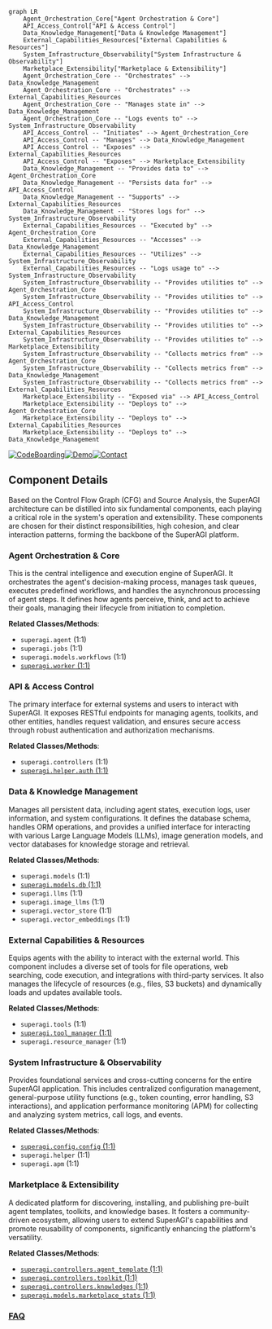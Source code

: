 ```mermaid
graph LR
    Agent_Orchestration_Core["Agent Orchestration & Core"]
    API_Access_Control["API & Access Control"]
    Data_Knowledge_Management["Data & Knowledge Management"]
    External_Capabilities_Resources["External Capabilities & Resources"]
    System_Infrastructure_Observability["System Infrastructure & Observability"]
    Marketplace_Extensibility["Marketplace & Extensibility"]
    Agent_Orchestration_Core -- "Orchestrates" --> Data_Knowledge_Management
    Agent_Orchestration_Core -- "Orchestrates" --> External_Capabilities_Resources
    Agent_Orchestration_Core -- "Manages state in" --> Data_Knowledge_Management
    Agent_Orchestration_Core -- "Logs events to" --> System_Infrastructure_Observability
    API_Access_Control -- "Initiates" --> Agent_Orchestration_Core
    API_Access_Control -- "Manages" --> Data_Knowledge_Management
    API_Access_Control -- "Exposes" --> External_Capabilities_Resources
    API_Access_Control -- "Exposes" --> Marketplace_Extensibility
    Data_Knowledge_Management -- "Provides data to" --> Agent_Orchestration_Core
    Data_Knowledge_Management -- "Persists data for" --> API_Access_Control
    Data_Knowledge_Management -- "Supports" --> External_Capabilities_Resources
    Data_Knowledge_Management -- "Stores logs for" --> System_Infrastructure_Observability
    External_Capabilities_Resources -- "Executed by" --> Agent_Orchestration_Core
    External_Capabilities_Resources -- "Accesses" --> Data_Knowledge_Management
    External_Capabilities_Resources -- "Utilizes" --> System_Infrastructure_Observability
    External_Capabilities_Resources -- "Logs usage to" --> System_Infrastructure_Observability
    System_Infrastructure_Observability -- "Provides utilities to" --> Agent_Orchestration_Core
    System_Infrastructure_Observability -- "Provides utilities to" --> API_Access_Control
    System_Infrastructure_Observability -- "Provides utilities to" --> Data_Knowledge_Management
    System_Infrastructure_Observability -- "Provides utilities to" --> External_Capabilities_Resources
    System_Infrastructure_Observability -- "Provides utilities to" --> Marketplace_Extensibility
    System_Infrastructure_Observability -- "Collects metrics from" --> Agent_Orchestration_Core
    System_Infrastructure_Observability -- "Collects metrics from" --> Data_Knowledge_Management
    System_Infrastructure_Observability -- "Collects metrics from" --> External_Capabilities_Resources
    Marketplace_Extensibility -- "Exposed via" --> API_Access_Control
    Marketplace_Extensibility -- "Deploys to" --> Agent_Orchestration_Core
    Marketplace_Extensibility -- "Deploys to" --> External_Capabilities_Resources
    Marketplace_Extensibility -- "Deploys to" --> Data_Knowledge_Management
```
[![CodeBoarding](https://img.shields.io/badge/Generated%20by-CodeBoarding-9cf?style=flat-square)](https://github.com/CodeBoarding/GeneratedOnBoardings)[![Demo](https://img.shields.io/badge/Try%20our-Demo-blue?style=flat-square)](https://www.codeboarding.org/demo)[![Contact](https://img.shields.io/badge/Contact%20us%20-%20contact@codeboarding.org-lightgrey?style=flat-square)](mailto:contact@codeboarding.org)

## Component Details

Based on the Control Flow Graph (CFG) and Source Analysis, the SuperAGI architecture can be distilled into six fundamental components, each playing a critical role in the system's operation and extensibility. These components are chosen for their distinct responsibilities, high cohesion, and clear interaction patterns, forming the backbone of the SuperAGI platform.

### Agent Orchestration & Core
This is the central intelligence and execution engine of SuperAGI. It orchestrates the agent's decision-making process, manages task queues, executes predefined workflows, and handles the asynchronous processing of agent steps. It defines how agents perceive, think, and act to achieve their goals, managing their lifecycle from initiation to completion.


**Related Classes/Methods**:

- `superagi.agent` (1:1)
- `superagi.jobs` (1:1)
- `superagi.models.workflows` (1:1)
- <a href="https://github.com/TransformerOptimus/SuperAGI/blob/master/superagi/worker.py#L1-L1" target="_blank" rel="noopener noreferrer">`superagi.worker` (1:1)</a>


### API & Access Control
The primary interface for external systems and users to interact with SuperAGI. It exposes RESTful endpoints for managing agents, toolkits, and other entities, handles request validation, and ensures secure access through robust authentication and authorization mechanisms.


**Related Classes/Methods**:

- `superagi.controllers` (1:1)
- <a href="https://github.com/TransformerOptimus/SuperAGI/blob/master/superagi/helper/auth.py#L1-L1" target="_blank" rel="noopener noreferrer">`superagi.helper.auth` (1:1)</a>


### Data & Knowledge Management
Manages all persistent data, including agent states, execution logs, user information, and system configurations. It defines the database schema, handles ORM operations, and provides a unified interface for interacting with various Large Language Models (LLMs), image generation models, and vector databases for knowledge storage and retrieval.


**Related Classes/Methods**:

- `superagi.models` (1:1)
- <a href="https://github.com/TransformerOptimus/SuperAGI/blob/master/superagi/models/db.py#L1-L1" target="_blank" rel="noopener noreferrer">`superagi.models.db` (1:1)</a>
- `superagi.llms` (1:1)
- `superagi.image_llms` (1:1)
- `superagi.vector_store` (1:1)
- `superagi.vector_embeddings` (1:1)


### External Capabilities & Resources
Equips agents with the ability to interact with the external world. This component includes a diverse set of tools for file operations, web searching, code execution, and integrations with third-party services. It also manages the lifecycle of resources (e.g., files, S3 buckets) and dynamically loads and updates available tools.


**Related Classes/Methods**:

- `superagi.tools` (1:1)
- <a href="https://github.com/TransformerOptimus/SuperAGI/blob/master/superagi/tool_manager.py#L1-L1" target="_blank" rel="noopener noreferrer">`superagi.tool_manager` (1:1)</a>
- `superagi.resource_manager` (1:1)


### System Infrastructure & Observability
Provides foundational services and cross-cutting concerns for the entire SuperAGI application. This includes centralized configuration management, general-purpose utility functions (e.g., token counting, error handling, S3 interactions), and application performance monitoring (APM) for collecting and analyzing system metrics, call logs, and events.


**Related Classes/Methods**:

- <a href="https://github.com/TransformerOptimus/SuperAGI/blob/master/superagi/config/config.py#L1-L1" target="_blank" rel="noopener noreferrer">`superagi.config.config` (1:1)</a>
- `superagi.helper` (1:1)
- `superagi.apm` (1:1)


### Marketplace & Extensibility
A dedicated platform for discovering, installing, and publishing pre-built agent templates, toolkits, and knowledge bases. It fosters a community-driven ecosystem, allowing users to extend SuperAGI's capabilities and promote reusability of components, significantly enhancing the platform's versatility.


**Related Classes/Methods**:

- <a href="https://github.com/TransformerOptimus/SuperAGI/blob/master/superagi/controllers/agent_template.py#L1-L1" target="_blank" rel="noopener noreferrer">`superagi.controllers.agent_template` (1:1)</a>
- <a href="https://github.com/TransformerOptimus/SuperAGI/blob/master/superagi/controllers/toolkit.py#L1-L1" target="_blank" rel="noopener noreferrer">`superagi.controllers.toolkit` (1:1)</a>
- <a href="https://github.com/TransformerOptimus/SuperAGI/blob/master/superagi/controllers/knowledges.py#L1-L1" target="_blank" rel="noopener noreferrer">`superagi.controllers.knowledges` (1:1)</a>
- <a href="https://github.com/TransformerOptimus/SuperAGI/blob/master/superagi/models/marketplace_stats.py#L1-L1" target="_blank" rel="noopener noreferrer">`superagi.models.marketplace_stats` (1:1)</a>




### [FAQ](https://github.com/CodeBoarding/GeneratedOnBoardings/tree/main?tab=readme-ov-file#faq)